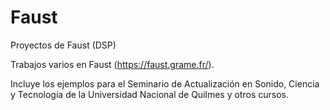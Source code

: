 # Faust
Proyectos de Faust (DSP)

Trabajos varios en Faust (https://faust.grame.fr/).

Incluye los ejemplos para el Seminario de Actualización en Sonido, Ciencia y Tecnología de la Universidad Nacional de Quilmes y otros cursos.
